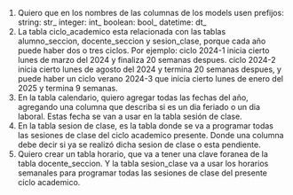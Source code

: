 1. Quiero que en los nombres de las columnas de los models usen prefijos:
string: str_
integer: int_
boolean: bool_
datetime: dt_
2. La tabla ciclo_academico esta relacionada con las tablas alumno_seccion, docente_seccion y sesion_clase, porque cada año puede haber dos o tres ciclos. Por ejemplo: ciclo 2024-1 inicia cierto lunes de marzo del 2024 y finaliza 20 semanas despues. ciclo 2024-2 inicia cierto lunes de agosto del 2024 y termina 20 semanas despues, y puede haber un ciclo verano 2024-3 que inicia cierto lunes de enero del 2025 y termina 9 semanas.
3. En la tabla calendario, quiero agregar todas las fechas del año, agregando una columna que describa si es un dia feriado o un dia laboral. Estas fecha se van a usar en la tabla sesión de clase.
4. En la tabla sesion de clase, es la tabla donde se va a programar todas las sesiones de clase del ciclo academico presente. Donde una columna debe decir si ya se realizó dicha sesion de clase o esta pendiente.
5. Quiero crear un tabla horario, que va a tener una clave foranea de la tabla docente_seccion. Y la tabla sesion_clase va a usar los horarios semanales para programar todas las sesiones de clase del presente ciclo academico.